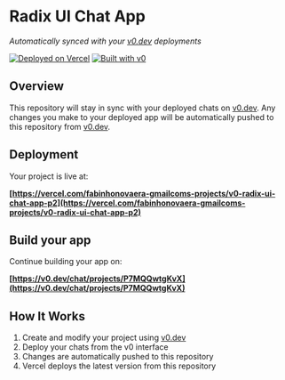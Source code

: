 # Radix UI Chat App

*Automatically synced with your [v0.dev](https://v0.dev) deployments*

[![Deployed on Vercel](https://img.shields.io/badge/Deployed%20on-Vercel-black?style=for-the-badge&logo=vercel)](https://vercel.com/fabinhonovaera-gmailcoms-projects/v0-radix-ui-chat-app-p2)
[![Built with v0](https://img.shields.io/badge/Built%20with-v0.dev-black?style=for-the-badge)](https://v0.dev/chat/projects/P7MQQwtgKvX)

## Overview

This repository will stay in sync with your deployed chats on [v0.dev](https://v0.dev).
Any changes you make to your deployed app will be automatically pushed to this repository from [v0.dev](https://v0.dev).

## Deployment

Your project is live at:

**[https://vercel.com/fabinhonovaera-gmailcoms-projects/v0-radix-ui-chat-app-p2](https://vercel.com/fabinhonovaera-gmailcoms-projects/v0-radix-ui-chat-app-p2)**

## Build your app

Continue building your app on:

**[https://v0.dev/chat/projects/P7MQQwtgKvX](https://v0.dev/chat/projects/P7MQQwtgKvX)**

## How It Works

1. Create and modify your project using [v0.dev](https://v0.dev)
2. Deploy your chats from the v0 interface
3. Changes are automatically pushed to this repository
4. Vercel deploys the latest version from this repository
